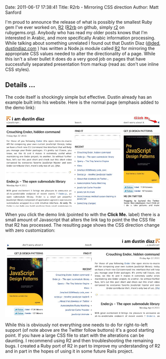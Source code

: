 Date: 2011-06-17 17:38:41
Title: R2rb - Mirroring CSS direction
Author: Matt Sanford

I'm proud to announce the release of what is possibly the smallest Ruby gem
I've ever worked on, [R2](https://github.com/mzsanford/r2rb)
([R2rb](https://github.com/mzsanford/r2rb) on github, simply
[r2](http://rubygems.org/gems/r2) on rubygems.org). Anybody who has read my
older posts knows that I'm interested in Arabic, and more specifically Arabic
information processing. While talking about something unrelated I found out
that Dustin Diaz ([@ded](http://twitter.com/ded),
[dustindiaz.com](http://dustindiaz.com) ) has written a Node.js module called
[R2](https://github.com/ded/r2) for mirroring the appropriate CSS values
needed to alter the directionality of a page. While this isn't a silver bullet
it does do a very good job on pages that have successfully separated
presentation from markup (read as: don't use inline CSS styles).

## Details …

The code itself is shockingly simple but effective. Dustin already has an
example built into his website. Here is the normal page (emphasis added to the
demo link):

![dustindiaz.com as seen by default](r2rb-mirroring-css-direction/ltr.jpg)

When you click the demo link (pointed to with the **Click Me.** label) there
is a small amount of Javascript that alters the link tag to point the the CSS
file that R2 has processed. The resulting page shows the CSS direction change
with zero customization:

![dustindiaz.com as seen after clicking the arrow](r2rb-mirroring-css-direction/rtl.jpg)

While this is obviously not everything one needs to do for right-to-left
support (of note above are the Twitter follow buttons) it's a good starting
point. If you have a large CSS file to start with the alterations can be
daunting. I recommend using R2 and then troubleshooting the remaining bugs. I
created a Ruby port of R2 in part to improve my understanding of R2 and in
part in the hopes of using it in some future Rails project.


